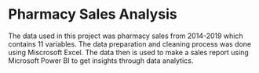 # Pharmacy Sales Analysis

The data used in this project was pharmacy sales from 2014-2019 which contains 11 variables. The data preparation and cleaning process was done using Miscrosoft Excel. The data then is used to make a sales report using Microsoft Power BI to get insights through data analytics.
